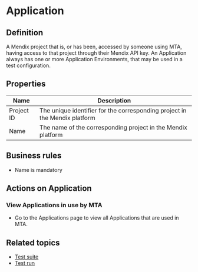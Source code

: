 # Application

## Definition

A Mendix project that is, or has been, accessed by someone using MTA, having access to that project through their Mendix API key. An Application always has one or more Application Environments, that may be used in a test configuration.

## Properties
| Name | Description |
| ----------- | ----------- |
| Project ID | The unique identifier for the corresponding project in the Mendix platform |
| Name | The name of the corresponding project in the Mendix platform |

## Business rules
- Name is mandatory

## Actions on Application

### View Applications in use by MTA
- Go to the Applications page to view all Applications that are used in MTA.

## Related topics
- [Test suite](test-suite)
- [Test run](test-run)
